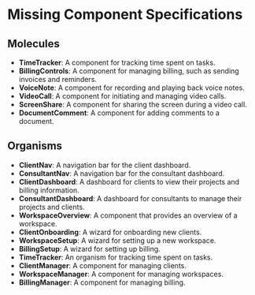 # Missing Component Specifications

## Molecules
- **TimeTracker**: A component for tracking time spent on tasks.
- **BillingControls**: A component for managing billing, such as sending invoices and reminders.
- **VoiceNote**: A component for recording and playing back voice notes.
- **VideoCall**: A component for initiating and managing video calls.
- **ScreenShare**: A component for sharing the screen during a video call.
- **DocumentComment**: A component for adding comments to a document.

## Organisms
- **ClientNav**: A navigation bar for the client dashboard.
- **ConsultantNav**: A navigation bar for the consultant dashboard.
- **ClientDashboard**: A dashboard for clients to view their projects and billing information.
- **ConsultantDashboard**: A dashboard for consultants to manage their projects and clients.
- **WorkspaceOverview**: A component that provides an overview of a workspace.
- **ClientOnboarding**: A wizard for onboarding new clients.
- **WorkspaceSetup**: A wizard for setting up a new workspace.
- **BillingSetup**: A wizard for setting up billing.
- **TimeTracker**: An organism for tracking time spent on tasks.
- **ClientManager**: A component for managing clients.
- **WorkspaceManager**: A component for managing workspaces.
- **BillingManager**: A component for managing billing.
